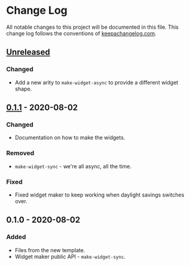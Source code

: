 # Change Log
All notable changes to this project will be documented in this file. This change log follows the conventions of [keepachangelog.com](http://keepachangelog.com/).

## [Unreleased]
### Changed
- Add a new arity to `make-widget-async` to provide a different widget shape.

## [0.1.1] - 2020-08-02
### Changed
- Documentation on how to make the widgets.

### Removed
- `make-widget-sync` - we're all async, all the time.

### Fixed
- Fixed widget maker to keep working when daylight savings switches over.

## 0.1.0 - 2020-08-02
### Added
- Files from the new template.
- Widget maker public API - `make-widget-sync`.

[Unreleased]: https://github.com/your-name/ml_shipper_cli/compare/0.1.1...HEAD
[0.1.1]: https://github.com/your-name/ml_shipper_cli/compare/0.1.0...0.1.1
